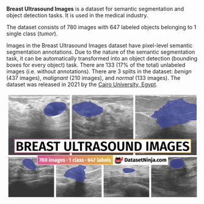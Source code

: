 **Breast Ultrasound Images** is a dataset for semantic segmentation and object detection tasks. It is used in the medical industry. 

The dataset consists of 780 images with 647 labeled objects belonging to 1 single class (*tumor*).

Images in the Breast Ultrasound Images dataset have pixel-level semantic segmentation annotations. Due to the nature of the semantic segmentation task, it can be automatically transformed into an object detection (bounding boxes for every object) task. There are 133 (17% of the total) unlabeled images (i.e. without annotations). There are 3 splits in the dataset: *benign* (437 images), *malignant* (210 images), and *normal* (133 images). The dataset was released in 2021 by the [Cairo University, Egypt](https://cu.edu.eg/Home).

<img src="https://github.com/dataset-ninja/breast-ultasound-images/raw/main/visualizations/poster.png">

